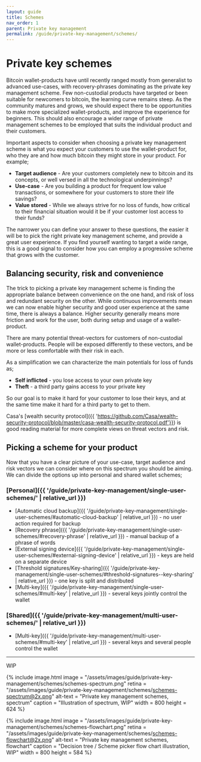 ```yaml
---
layout: guide
title: Schemes
nav_order: 1
parent: Private key management
permalink: /guide/private-key-management/schemes/
---
```


# Private key schemes

Bitcoin wallet-products have until recently ranged mostly from generalist to advanced use-cases, with recovery-phrases dominating as the private key management scheme. Few non-custodial products have targeted or been suitable for newcomers to bitcoin, the learning curve remains steep. As the community matures and grows, we should expect there to be opportunities to make more specialized wallet-products, and improve the experience for beginners. This should also encourage a wider range of private management schemes to be employed that suits the individual product and their customers.

Important aspects to consider when choosing a private key management scheme is what you expect your customers to use the wallet-product for, who they are and how much bitcoin they might store in your product. For example;


* **Target audience** - Are your customers completely new to bitcoin and its concepts, or well versed in all the technological underpinnings?
* **Use-case** - Are you building a product for frequent low value transactions, or somewhere for your customers to store their life savings?
* **Value stored** - While we always strive for no loss of funds, how critical to their financial situation would it be if your customer lost access to their funds?


The narrower you can define your answer to these questions, the easier it will be to pick the right private key management scheme, and provide a great user experience. If you find yourself wanting to target a wide range, this is a good signal to consider how you can employ a progressive scheme that grows with the customer. 

## Balancing security, risk and convenience

The trick to picking a private key management scheme is finding the appropriate balance between convenience on the one hand, and risk of loss and redundant security on the other. While continuous improvements mean we can now enable higher security and good user experience at the same time, there is always a balance. Higher security generally means more friction and work for the user, both during setup and usage of a wallet-product. 

There are many potential threat-vectors for customers of non-custodial wallet-products. People will be exposed differently to these vectors, and be more or less comfortable with their risk in each. 

As a simplification we can characterize the main potentials for loss of funds as;

* **Self inflicted** - you lose access to your own private key
* **Theft** - a third party gains access to your private key

So our goal is to make it hard for your customer to lose their keys, and at the same time make it hard for a third party to get to them. 

Casa's [wealth security protocol]({{ 'https://github.com/Casa/wealth-security-protocol/blob/master/casa-wealth-security-protocol.pdf'}}) is good reading material for more complete views on threat vectors and risk.

## Picking a scheme for your product

Now that you have a clear picture of your use-case, target audience and risk vectors we can consider where on this spectrum you should be aiming. We can divide the options up into personal and shared wallet schemes;

### [Personal]({{ '/guide/private-key-management/single-user-schemes/' | relative_url }})
- [Automatic cloud backup]({{ '/guide/private-key-management/single-user-schemes/#automatic-cloud-backup' | relative_url }}) - no user action required for backup
- [Recovery phrase]({{ '/guide/private-key-management/single-user-schemes/#recovery-phrase' | relative_url }}) - manual backup of a phrase of words
- [External signing device]({{ '/guide/private-key-management/single-user-schemes/#external-signing-device' | relative_url }}) - keys are held on a separate device
- [Threshold signatures/Key-sharing]({{ '/guide/private-key-management/single-user-schemes/#threshold-signatures--key-sharing' | relative_url }}) - one key is split and distributed
- [Multi-key]({{ '/guide/private-key-management/single-user-schemes/#multi-key' | relative_url }}) - several keys jointly control the wallet

### [Shared]({{ '/guide/private-key-management/multi-user-schemes/' | relative_url }})
- [Multi-key]({{ '/guide/private-key-management/multi-user-schemes/#multi-key' | relative_url }}) - several keys and several people control the wallet

---
WIP

{% include image.html
   image = "/assets/images/guide/private-key-management/schemes/schemes-spectrum.png"
   retina = "/assets/images/guide/private-key-management/schemes/schemes-spectrum@2x.png"
   alt-text = "Private key management schemes, spectrum"
   caption = "Illustration of spectrum, WIP"
   width = 800
   height = 624
%}

{% include image.html
   image = "/assets/images/guide/private-key-management/schemes/schemes-flowchart.png"
   retina = "/assets/images/guide/private-key-management/schemes/schemes-flowchart@2x.png"
   alt-text = "Private key management schemes, flowchart"
   caption = "Decision tree / Scheme picker flow chart illustration, WIP"
   width = 800
   height = 584
%}